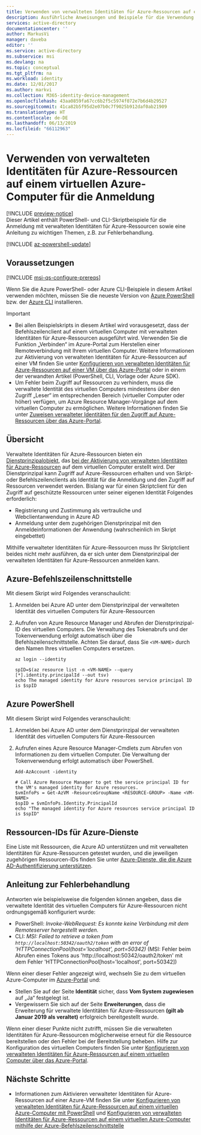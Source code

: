 ```yaml
---
title: Verwenden von verwalteten Identitäten für Azure-Ressourcen auf einem virtuellen Azure-Computer für die Anmeldung
description: Ausführliche Anweisungen und Beispiele für die Verwendung von verwalteten Identitäten eines virtuellen Azure-Computers für die Anmeldung und den Zugriff auf Ressourcen eines Skriptclients
services: active-directory
documentationcenter: ''
author: MarkusVi
manager: daveba
editor: ''
ms.service: active-directory
ms.subservice: msi
ms.devlang: na
ms.topic: conceptual
ms.tgt_pltfrm: na
ms.workload: identity
ms.date: 12/01/2017
ms.author: markvi
ms.collection: M365-identity-device-management
ms.openlocfilehash: 43aa0859fa67cc6b2f5c5974f072e7b6d4b29527
ms.sourcegitcommit: 41ca82b5f95d2e07b0c7f9025b912daf0ab21909
ms.translationtype: HT
ms.contentlocale: de-DE
ms.lasthandoff: 06/13/2019
ms.locfileid: "66112963"
---
```

# <a name="how-to-use-managed-identities-for-azure-resources-on-an-azure-vm-for-sign-in"></a>Verwenden von verwalteten Identitäten für Azure-Ressourcen auf einem virtuellen Azure-Computer für die Anmeldung 

[!INCLUDE [preview-notice](../../../includes/active-directory-msi-preview-notice.md)]  
Dieser Artikel enthält PowerShell- und CLI-Skriptbeispiele für die Anmeldung mit verwalteten Identitäten für Azure-Ressourcen sowie eine Anleitung zu wichtigen Themen, z.B. zur Fehlerbehandlung.

[!INCLUDE [az-powershell-update](../../../includes/updated-for-az.md)]

## <a name="prerequisites"></a>Voraussetzungen

[!INCLUDE [msi-qs-configure-prereqs](../../../includes/active-directory-msi-qs-configure-prereqs.md)]

Wenn Sie die Azure PowerShell- oder Azure CLI-Beispiele in diesem Artikel verwenden möchten, müssen Sie die neueste Version von [Azure PowerShell](/powershell/azure/install-az-ps) bzw. der [Azure CLI](https://docs.microsoft.com/cli/azure/install-azure-cli) installieren. 

> [!IMPORTANT]
> - Bei allen Beispielskripts in diesem Artikel wird vorausgesetzt, dass der Befehlszeilenclient auf einem virtuellen Computer mit verwalteten Identitäten für Azure-Ressourcen ausgeführt wird. Verwenden Sie die Funktion „Verbinden“ im Azure-Portal zum Herstellen einer Remoteverbindung mit Ihrem virtuellen Computer. Weitere Informationen zur Aktivierung von verwalteten Identitäten für Azure-Ressourcen auf einer VM finden Sie unter [Konfigurieren von verwalteten Identitäten für Azure-Ressourcen auf einer VM über das Azure-Portal](qs-configure-portal-windows-vm.md) oder in einem der verwandten Artikel (PowerShell, CLI, Vorlage oder Azure SDK). 
> - Um Fehler beim Zugriff auf Ressourcen zu verhindern, muss die verwaltete Identität des virtuellen Computers mindestens über den Zugriff „Leser“ im entsprechenden Bereich (virtueller Computer oder höher) verfügen, um Azure Resource Manager-Vorgänge auf dem virtuellen Computer zu ermöglichen. Weitere Informationen finden Sie unter [Zuweisen verwalteter Identitäten für den Zugriff auf Azure-Ressourcen über das Azure-Portal](howto-assign-access-portal.md).

## <a name="overview"></a>Übersicht

Verwaltete Identitäten für Azure-Ressourcen bieten ein [Dienstprinzipalobjekt](../develop/developer-glossary.md#service-principal-object), das [bei der Aktivierung von verwalteten Identitäten für Azure-Ressourcen](overview.md#how-does-it-work) auf dem virtuellen Computer erstellt wird. Der Dienstprinzipal kann Zugriff auf Azure-Ressourcen erhalten und von Skript- oder Befehlszeilenclients als Identität für die Anmeldung und den Zugriff auf Ressourcen verwendet werden. Bislang war für einen Skriptclient für den Zugriff auf geschützte Ressourcen unter seiner eigenen Identität Folgendes erforderlich:  

   - Registrierung und Zustimmung als vertrauliche und Webclientanwendung in Azure AD
   - Anmeldung unter dem zugehörigen Dienstprinzipal mit den Anmeldeinformationen der Anwendung (wahrscheinlich im Skript eingebettet)

Mithilfe verwalteter Identitäten für Azure-Ressourcen muss Ihr Skriptclient beides nicht mehr ausführen, da er sich unter dem Dienstprinzipal der verwalteten Identitäten für Azure-Ressourcen anmelden kann. 

## <a name="azure-cli"></a>Azure-Befehlszeilenschnittstelle

Mit diesem Skript wird Folgendes veranschaulicht:

1. Anmelden bei Azure AD unter dem Dienstprinzipal der verwalteten Identität des virtuellen Computers für Azure-Ressourcen  
2. Aufrufen von Azure Resource Manager und Abrufen der Dienstprinzipal-ID des virtuellen Computers. Die Verwaltung des Tokenabrufs und der Tokenverwendung erfolgt automatisch über die Befehlszeilenschnittstelle. Achten Sie darauf, dass Sie `<VM-NAME>` durch den Namen Ihres virtuellen Computers ersetzen.  

   ```azurecli
   az login --identity
   
   spID=$(az resource list -n <VM-NAME> --query [*].identity.principalId --out tsv)
   echo The managed identity for Azure resources service principal ID is $spID
   ```

## <a name="azure-powershell"></a>Azure PowerShell

Mit diesem Skript wird Folgendes veranschaulicht:

1. Anmelden bei Azure AD unter dem Dienstprinzipal der verwalteten Identität des virtuellen Computers für Azure-Ressourcen  
2. Aufrufen eines Azure Resource Manager-Cmdlets zum Abrufen von Informationen zu dem virtuellen Computer. Die Verwaltung der Tokenverwendung erfolgt automatisch über PowerShell.  

   ```azurepowershell
   Add-AzAccount -identity

   # Call Azure Resource Manager to get the service principal ID for the VM's managed identity for Azure resources. 
   $vmInfoPs = Get-AzVM -ResourceGroupName <RESOURCE-GROUP> -Name <VM-NAME>
   $spID = $vmInfoPs.Identity.PrincipalId
   echo "The managed identity for Azure resources service principal ID is $spID"
   ```

## <a name="resource-ids-for-azure-services"></a>Ressourcen-IDs für Azure-Dienste

Eine Liste mit Ressourcen, die Azure AD unterstützen und mit verwalteten Identitäten für Azure-Ressourcen getestet wurden, und die jeweiligen zugehörigen Ressourcen-IDs finden Sie unter [Azure-Dienste, die die Azure AD-Authentifizierung unterstützen](services-support-managed-identities.md#azure-services-that-support-azure-ad-authentication).

## <a name="error-handling-guidance"></a>Anleitung zur Fehlerbehandlung 

Antworten wie beispielsweise die folgenden können angeben, dass die verwaltete Identität des virtuellen Computers für Azure-Ressourcen nicht ordnungsgemäß konfiguriert wurde:

- PowerShell: *Invoke-WebRequest: Es konnte keine Verbindung mit dem Remoteserver hergestellt werden.*
- CLI: *MSI: Failed to retrieve a token from `http://localhost:50342/oauth2/token` with an error of 'HTTPConnectionPool(host='localhost', port=50342)* (MSI: Fehler beim Abrufen eines Tokens aus 'http://localhost:50342/oauth2/token' mit dem Fehler 'HTTPConnectionPool[host='localhost', port=50342]) 

Wenn einer dieser Fehler angezeigt wird, wechseln Sie zu dem virtuellen Azure-Computer im [Azure-Portal](https://portal.azure.com) und:

- Stellen Sie auf der Seite **Identität** sicher, dass **Vom System zugewiesen** auf „Ja“ festgelegt ist.
- Vergewissern Sie sich auf der Seite **Erweiterungen**, dass die Erweiterung für verwaltete Identitäten für Azure-Ressourcen **(gilt ab Januar 2019 als veraltet)** erfolgreich bereitgestellt wurde.

Wenn einer dieser Punkte nicht zutrifft, müssen Sie die verwalteten Identitäten für Azure-Ressourcen möglicherweise erneut für die Ressource bereitstellen oder den Fehler bei der Bereitstellung beheben. Hilfe zur Konfiguration des virtuellen Computers finden Sie unter [Konfigurieren von verwalteten Identitäten für Azure-Ressourcen auf einem virtuellen Computer über das Azure-Portal](qs-configure-portal-windows-vm.md).

## <a name="next-steps"></a>Nächste Schritte

- Informationen zum Aktivieren verwalteter Identitäten für Azure-Ressourcen auf einer Azure-VM finden Sie unter [Konfigurieren von verwalteten Identitäten für Azure-Ressourcen auf einem virtuellen Azure-Computer mit PowerShell](qs-configure-powershell-windows-vm.md) und [Konfigurieren von verwalteten Identitäten für Azure-Ressourcen auf einem virtuellen Azure-Computer mithilfe der Azure-Befehlszeilenschnittstelle](qs-configure-cli-windows-vm.md)






